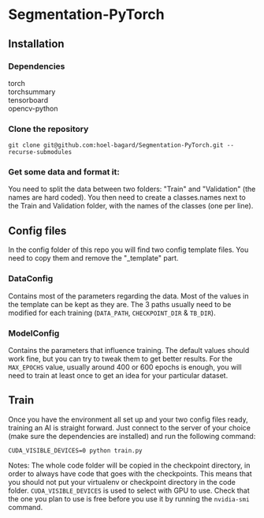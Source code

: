 # Segmentation-PyTorch
## Installation

### Dependencies
torch\
torchsummary\
tensorboard\
opencv-python

### Clone the repository
```
git clone git@github.com:hoel-bagard/Segmentation-PyTorch.git --recurse-submodules
```

### Get some data and format it:

You need to split the data between two folders: "Train" and "Validation" (the names are hard coded). You then need to create a classes.names next to the Train and Validation folder, with the names of the classes (one per line).


## Config files
In the config folder of this repo you will find two config template files. You need to copy them and remove the "_template" part.

### DataConfig
Contains most of the parameters regarding the data. Most of the values in the template can be kept as they are. The 3 paths usually need to be modified for each training (`DATA_PATH`, `CHECKPOINT_DIR` & `TB_DIR`). 

### ModelConfig
Contains the parameters that influence training. The default values should work fine, but you can try to tweak them to get better results. For the `MAX_EPOCHS` value, usually around 400 or 600 epochs is enough, you will need to train at least once to get an idea for your particular dataset.

## Train
Once you have the environment all set up and your two config files ready, training an AI is straight forward. Just connect to the server of your choice (make sure the dependencies are installed) and run the following command: 
```
CUDA_VISIBLE_DEVICES=0 python train.py
```

Notes:
The whole code folder will be copied in the checkpoint directory, in order to always have code that goes with the checkpoints. This means that you should not put your virtualenv or checkpoint directory in the code folder.
`CUDA_VISIBLE_DEVICES` is used to select with GPU to use. Check that the one you plan to use is free before you use it by running the `nvidia-smi` command.
